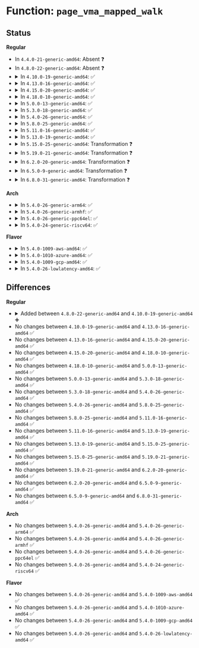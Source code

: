 # Function: <code>page_vma_mapped_walk</code>

## Status
<b>Regular</b>
<ul>
<li>
In <code>4.4.0-21-generic-amd64</code>: Absent ❓
</li>
<li>
In <code>4.8.0-22-generic-amd64</code>: Absent ❓
</li>
<li>
<details>
<summary>In <code>4.10.0-19-generic-amd64</code>: ✅</summary>

```c
bool page_vma_mapped_walk(struct page_vma_mapped_walk * pvmw)
```

```json
{
  "name": "page_vma_mapped_walk",
  "collision_type": "Unique Global",
  "inline_type": "No",
  "funcs": [
    {
      "addr": 18446744071580904704,
      "name": "page_vma_mapped_walk",
      "external": true,
      "loc": "mm/page_vma_mapped.c:102",
      "file": "mm/page_vma_mapped.c",
      "inline": "seen, unknown",
      "caller_inline": [],
      "caller_func": [
        "mm/ksm.c:try_to_merge_one_page"
      ]
    }
  ],
  "symbols": [
    {
      "addr": 18446744071580904704,
      "name": "page_vma_mapped_walk",
      "section": ".text",
      "bind": "STB_GLOBAL",
      "size": 1419
    }
  ]
}
```
</details>
</li>
<li>
<details>
<summary>In <code>4.13.0-16-generic-amd64</code>: ✅</summary>

```c
bool page_vma_mapped_walk(struct page_vma_mapped_walk * pvmw)
```

```json
{
  "name": "page_vma_mapped_walk",
  "collision_type": "Unique Global",
  "inline_type": "No",
  "funcs": [
    {
      "addr": 18446744071580949488,
      "name": "page_vma_mapped_walk",
      "external": true,
      "loc": "mm/page_vma_mapped.c:102",
      "file": "mm/page_vma_mapped.c",
      "inline": "seen, unknown",
      "caller_inline": [],
      "caller_func": [
        "kernel/events/uprobes.c:uprobe_write_opcode",
        "mm/page_vma_mapped.c:page_mapped_in_vma",
        "mm/rmap.c:try_to_unmap_one",
        "mm/rmap.c:try_to_unmap_one",
        "mm/rmap.c:page_mkclean_one",
        "mm/rmap.c:page_mkclean_one",
        "mm/rmap.c:page_referenced_one",
        "mm/ksm.c:try_to_merge_one_page",
        "mm/migrate.c:remove_migration_pte",
        "mm/migrate.c:remove_migration_pte",
        "mm/page_idle.c:page_idle_clear_pte_refs_one"
      ]
    }
  ],
  "symbols": [
    {
      "addr": 18446744071580949488,
      "name": "page_vma_mapped_walk",
      "section": ".text",
      "bind": "STB_GLOBAL",
      "size": 1421
    }
  ]
}
```
</details>
</li>
<li>
<details>
<summary>In <code>4.15.0-20-generic-amd64</code>: ✅</summary>

```c
bool page_vma_mapped_walk(struct page_vma_mapped_walk * pvmw)
```

```json
{
  "name": "page_vma_mapped_walk",
  "collision_type": "Unique Global",
  "inline_type": "No",
  "funcs": [
    {
      "addr": 18446744071581050400,
      "name": "page_vma_mapped_walk",
      "external": true,
      "loc": "mm/page_vma_mapped.c:116",
      "file": "mm/page_vma_mapped.c",
      "inline": "seen, unknown",
      "caller_inline": [],
      "caller_func": [
        "kernel/events/uprobes.c:uprobe_write_opcode",
        "mm/page_vma_mapped.c:page_mapped_in_vma",
        "mm/rmap.c:try_to_unmap_one",
        "mm/rmap.c:try_to_unmap_one",
        "mm/rmap.c:page_mkclean_one",
        "mm/rmap.c:page_mkclean_one",
        "mm/rmap.c:page_referenced_one",
        "mm/ksm.c:try_to_merge_one_page",
        "mm/migrate.c:remove_migration_pte",
        "mm/migrate.c:remove_migration_pte",
        "mm/page_idle.c:page_idle_clear_pte_refs_one"
      ]
    }
  ],
  "symbols": [
    {
      "addr": 18446744071581050400,
      "name": "page_vma_mapped_walk",
      "section": ".text",
      "bind": "STB_GLOBAL",
      "size": 1887
    }
  ]
}
```
</details>
</li>
<li>
<details>
<summary>In <code>4.18.0-10-generic-amd64</code>: ✅</summary>

```c
bool page_vma_mapped_walk(struct page_vma_mapped_walk * pvmw)
```

```json
{
  "name": "page_vma_mapped_walk",
  "collision_type": "Unique Global",
  "inline_type": "No",
  "funcs": [
    {
      "addr": 18446744071581189264,
      "name": "page_vma_mapped_walk",
      "external": true,
      "loc": "mm/page_vma_mapped.c:116",
      "file": "mm/page_vma_mapped.c",
      "inline": "seen, unknown",
      "caller_inline": [],
      "caller_func": [
        "kernel/events/uprobes.c:uprobe_write_opcode",
        "mm/page_vma_mapped.c:page_mapped_in_vma",
        "mm/rmap.c:try_to_unmap_one",
        "mm/rmap.c:try_to_unmap_one",
        "mm/rmap.c:page_mkclean_one",
        "mm/rmap.c:page_mkclean_one",
        "mm/rmap.c:page_referenced_one",
        "mm/ksm.c:try_to_merge_one_page",
        "mm/migrate.c:remove_migration_pte",
        "mm/migrate.c:remove_migration_pte",
        "mm/page_idle.c:page_idle_clear_pte_refs_one",
        "mm/page_idle.c:page_idle_clear_pte_refs_one"
      ]
    }
  ],
  "symbols": [
    {
      "addr": 18446744071581189264,
      "name": "page_vma_mapped_walk",
      "section": ".text",
      "bind": "STB_GLOBAL",
      "size": 1853
    }
  ]
}
```
</details>
</li>
<li>
<details>
<summary>In <code>5.0.0-13-generic-amd64</code>: ✅</summary>

```c
bool page_vma_mapped_walk(struct page_vma_mapped_walk * pvmw)
```

```json
{
  "name": "page_vma_mapped_walk",
  "collision_type": "Unique Global",
  "inline_type": "No",
  "funcs": [
    {
      "addr": 18446744071581272240,
      "name": "page_vma_mapped_walk",
      "external": true,
      "loc": "mm/page_vma_mapped.c:138",
      "file": "mm/page_vma_mapped.c",
      "inline": "seen, unknown",
      "caller_inline": [],
      "caller_func": [
        "kernel/events/uprobes.c:__replace_page",
        "mm/page_vma_mapped.c:page_mapped_in_vma",
        "mm/rmap.c:try_to_unmap_one",
        "mm/rmap.c:try_to_unmap_one",
        "mm/rmap.c:page_mkclean_one",
        "mm/rmap.c:page_mkclean_one",
        "mm/rmap.c:page_referenced_one",
        "mm/ksm.c:try_to_merge_one_page",
        "mm/migrate.c:remove_migration_pte",
        "mm/migrate.c:remove_migration_pte",
        "mm/page_idle.c:page_idle_clear_pte_refs_one",
        "mm/page_idle.c:page_idle_clear_pte_refs_one"
      ]
    }
  ],
  "symbols": [
    {
      "addr": 18446744071581272240,
      "name": "page_vma_mapped_walk",
      "section": ".text",
      "bind": "STB_GLOBAL",
      "size": 2024
    }
  ]
}
```
</details>
</li>
<li>
<details>
<summary>In <code>5.3.0-18-generic-amd64</code>: ✅</summary>

```c
bool page_vma_mapped_walk(struct page_vma_mapped_walk * pvmw)
```

```json
{
  "name": "page_vma_mapped_walk",
  "collision_type": "Unique Global",
  "inline_type": "No",
  "funcs": [
    {
      "addr": 18446744071581346704,
      "name": "page_vma_mapped_walk",
      "external": true,
      "loc": "mm/page_vma_mapped.c:138",
      "file": "mm/page_vma_mapped.c",
      "inline": "seen, unknown",
      "caller_inline": [],
      "caller_func": [
        "kernel/events/uprobes.c:__replace_page",
        "mm/page_vma_mapped.c:page_mapped_in_vma",
        "mm/rmap.c:try_to_unmap_one",
        "mm/rmap.c:try_to_unmap_one",
        "mm/rmap.c:page_mkclean_one",
        "mm/rmap.c:page_mkclean_one",
        "mm/rmap.c:page_referenced_one",
        "mm/migrate.c:remove_migration_pte",
        "mm/migrate.c:remove_migration_pte",
        "mm/page_idle.c:page_idle_clear_pte_refs_one",
        "mm/page_idle.c:page_idle_clear_pte_refs_one"
      ]
    }
  ],
  "symbols": [
    {
      "addr": 18446744071581346704,
      "name": "page_vma_mapped_walk",
      "section": ".text",
      "bind": "STB_GLOBAL",
      "size": 2029
    }
  ]
}
```
</details>
</li>
<li>
<details>
<summary>In <code>5.4.0-26-generic-amd64</code>: ✅</summary>

```c
bool page_vma_mapped_walk(struct page_vma_mapped_walk * pvmw)
```

```json
{
  "name": "page_vma_mapped_walk",
  "collision_type": "Unique Global",
  "inline_type": "No",
  "funcs": [
    {
      "addr": 18446744071581406016,
      "name": "page_vma_mapped_walk",
      "external": true,
      "loc": "mm/page_vma_mapped.c:138",
      "file": "mm/page_vma_mapped.c",
      "inline": "seen, unknown",
      "caller_inline": [],
      "caller_func": [
        "kernel/events/uprobes.c:__replace_page",
        "mm/page_vma_mapped.c:page_mapped_in_vma",
        "mm/rmap.c:try_to_unmap_one",
        "mm/rmap.c:try_to_unmap_one",
        "mm/rmap.c:page_mkclean_one",
        "mm/rmap.c:page_mkclean_one",
        "mm/rmap.c:page_referenced_one",
        "mm/migrate.c:remove_migration_pte",
        "mm/migrate.c:remove_migration_pte",
        "mm/page_idle.c:page_idle_clear_pte_refs_one",
        "mm/page_idle.c:page_idle_clear_pte_refs_one"
      ]
    }
  ],
  "symbols": [
    {
      "addr": 18446744071581406016,
      "name": "page_vma_mapped_walk",
      "section": ".text",
      "bind": "STB_GLOBAL",
      "size": 2029
    }
  ]
}
```
</details>
</li>
<li>
<details>
<summary>In <code>5.8.0-25-generic-amd64</code>: ✅</summary>

```c
bool page_vma_mapped_walk(struct page_vma_mapped_walk * pvmw)
```

```json
{
  "name": "page_vma_mapped_walk",
  "collision_type": "Unique Global",
  "inline_type": "No",
  "funcs": [
    {
      "addr": 18446744071581604496,
      "name": "page_vma_mapped_walk",
      "external": true,
      "loc": "mm/page_vma_mapped.c:142",
      "file": "mm/page_vma_mapped.c",
      "inline": "seen, unknown",
      "caller_inline": [],
      "caller_func": [
        "kernel/events/uprobes.c:__replace_page",
        "mm/page_vma_mapped.c:page_mapped_in_vma",
        "mm/rmap.c:try_to_unmap_one",
        "mm/rmap.c:try_to_unmap_one",
        "mm/rmap.c:page_mkclean_one",
        "mm/rmap.c:page_mkclean_one",
        "mm/rmap.c:page_referenced_one",
        "mm/ksm.c:write_protect_page",
        "mm/migrate.c:remove_migration_pte",
        "mm/migrate.c:remove_migration_pte",
        "mm/page_idle.c:page_idle_clear_pte_refs_one",
        "mm/page_idle.c:page_idle_clear_pte_refs_one"
      ]
    }
  ],
  "symbols": [
    {
      "addr": 18446744071581604496,
      "name": "page_vma_mapped_walk",
      "section": ".text",
      "bind": "STB_GLOBAL",
      "size": 1729
    }
  ]
}
```
</details>
</li>
<li>
<details>
<summary>In <code>5.11.0-16-generic-amd64</code>: ✅</summary>

```c
bool page_vma_mapped_walk(struct page_vma_mapped_walk * pvmw)
```

```json
{
  "name": "page_vma_mapped_walk",
  "collision_type": "Unique Global",
  "inline_type": "No",
  "funcs": [
    {
      "addr": 18446744071581651776,
      "name": "page_vma_mapped_walk",
      "external": true,
      "loc": "mm/page_vma_mapped.c:143",
      "file": "mm/page_vma_mapped.c",
      "inline": "seen, unknown",
      "caller_inline": [],
      "caller_func": [
        "kernel/events/uprobes.c:__replace_page",
        "mm/page_vma_mapped.c:page_mapped_in_vma",
        "mm/rmap.c:try_to_unmap_one",
        "mm/rmap.c:try_to_unmap_one",
        "mm/rmap.c:page_mkclean_one",
        "mm/rmap.c:page_mkclean_one",
        "mm/rmap.c:page_referenced_one",
        "mm/ksm.c:write_protect_page",
        "mm/migrate.c:remove_migration_pte",
        "mm/migrate.c:remove_migration_pte",
        "mm/page_idle.c:page_idle_clear_pte_refs_one",
        "mm/page_idle.c:page_idle_clear_pte_refs_one"
      ]
    }
  ],
  "symbols": [
    {
      "addr": 18446744071581651776,
      "name": "page_vma_mapped_walk",
      "section": ".text",
      "bind": "STB_GLOBAL",
      "size": 1862
    }
  ]
}
```
</details>
</li>
<li>
<details>
<summary>In <code>5.13.0-19-generic-amd64</code>: ✅</summary>

```c
bool page_vma_mapped_walk(struct page_vma_mapped_walk * pvmw)
```

```json
{
  "name": "page_vma_mapped_walk",
  "collision_type": "Unique Global",
  "inline_type": "No",
  "funcs": [
    {
      "addr": 18446744071581672640,
      "name": "page_vma_mapped_walk",
      "external": true,
      "loc": "mm/page_vma_mapped.c:150",
      "file": "mm/page_vma_mapped.c",
      "inline": "seen, unknown",
      "caller_inline": [],
      "caller_func": [
        "kernel/events/uprobes.c:__replace_page",
        "mm/page_vma_mapped.c:page_mapped_in_vma",
        "mm/rmap.c:try_to_unmap_one",
        "mm/rmap.c:try_to_unmap_one",
        "mm/rmap.c:page_mkclean_one",
        "mm/rmap.c:page_mkclean_one",
        "mm/rmap.c:page_referenced_one",
        "mm/ksm.c:write_protect_page",
        "mm/migrate.c:remove_migration_pte",
        "mm/migrate.c:remove_migration_pte",
        "mm/page_idle.c:page_idle_clear_pte_refs_one",
        "mm/page_idle.c:page_idle_clear_pte_refs_one"
      ]
    }
  ],
  "symbols": [
    {
      "addr": 18446744071581672640,
      "name": "page_vma_mapped_walk",
      "section": ".text",
      "bind": "STB_GLOBAL",
      "size": 2676
    }
  ]
}
```
</details>
</li>
<li>
<details>
<summary>In <code>5.15.0-25-generic-amd64</code>: Transformation ❓</summary>

```c
bool page_vma_mapped_walk(struct page_vma_mapped_walk * pvmw)
```

```json
{
  "name": "page_vma_mapped_walk",
  "collision_type": "Unique Global",
  "inline_type": "No",
  "funcs": [
    {
      "addr": 0,
      "name": "page_vma_mapped_walk",
      "external": true,
      "loc": "mm/page_vma_mapped.c:153",
      "file": "mm/page_vma_mapped.c",
      "inline": "seen, unknown",
      "caller_inline": [],
      "caller_func": [
        "kernel/events/uprobes.c:__replace_page",
        "mm/page_vma_mapped.c:page_mapped_in_vma",
        "mm/rmap.c:page_make_device_exclusive_one",
        "mm/rmap.c:page_mlock_one",
        "mm/rmap.c:try_to_migrate_one",
        "mm/rmap.c:try_to_migrate_one",
        "mm/rmap.c:try_to_unmap_one",
        "mm/rmap.c:try_to_unmap_one",
        "mm/rmap.c:page_mkclean_one",
        "mm/rmap.c:page_mkclean_one",
        "mm/rmap.c:page_referenced_one",
        "mm/ksm.c:write_protect_page",
        "mm/migrate.c:remove_migration_pte",
        "mm/migrate.c:remove_migration_pte",
        "mm/page_idle.c:page_idle_clear_pte_refs_one",
        "mm/page_idle.c:page_idle_clear_pte_refs_one"
      ]
    }
  ],
  "symbols": [
    {
      "addr": 18446744071592200979,
      "name": "page_vma_mapped_walk.cold",
      "section": ".text",
      "bind": "STB_LOCAL",
      "size": 148
    },
    {
      "addr": 18446744071581941936,
      "name": "page_vma_mapped_walk",
      "section": ".text",
      "bind": "STB_GLOBAL",
      "size": 2586
    }
  ]
}
```
</details>
</li>
<li>
<details>
<summary>In <code>5.19.0-21-generic-amd64</code>: Transformation ❓</summary>

```c
bool page_vma_mapped_walk(struct page_vma_mapped_walk * pvmw)
```

```json
{
  "name": "page_vma_mapped_walk",
  "collision_type": "Unique Global",
  "inline_type": "No",
  "funcs": [
    {
      "addr": 0,
      "name": "page_vma_mapped_walk",
      "external": true,
      "loc": "mm/page_vma_mapped.c:151",
      "file": "mm/page_vma_mapped.c",
      "inline": "seen, unknown",
      "caller_inline": [],
      "caller_func": [
        "kernel/events/uprobes.c:__replace_page",
        "mm/page_vma_mapped.c:page_mapped_in_vma",
        "mm/rmap.c:page_make_device_exclusive_one",
        "mm/rmap.c:try_to_migrate_one",
        "mm/rmap.c:try_to_unmap_one",
        "mm/rmap.c:folio_referenced_one",
        "mm/ksm.c:write_protect_page",
        "mm/migrate.c:remove_migration_pte",
        "mm/migrate.c:remove_migration_pte",
        "mm/page_idle.c:page_idle_clear_pte_refs_one",
        "mm/page_idle.c:page_idle_clear_pte_refs_one"
      ]
    }
  ],
  "symbols": [
    {
      "addr": 18446744071593977705,
      "name": "page_vma_mapped_walk.cold",
      "section": ".text",
      "bind": "STB_LOCAL",
      "size": 121
    },
    {
      "addr": 18446744071582351568,
      "name": "page_vma_mapped_walk",
      "section": ".text",
      "bind": "STB_GLOBAL",
      "size": 2369
    }
  ]
}
```
</details>
</li>
<li>
<details>
<summary>In <code>6.2.0-20-generic-amd64</code>: Transformation ❓</summary>

```c
bool page_vma_mapped_walk(struct page_vma_mapped_walk * pvmw)
```

```json
{
  "name": "page_vma_mapped_walk",
  "collision_type": "Unique Global",
  "inline_type": "No",
  "funcs": [
    {
      "addr": 0,
      "name": "page_vma_mapped_walk",
      "external": true,
      "loc": "mm/page_vma_mapped.c:151",
      "file": "mm/page_vma_mapped.c",
      "inline": "seen, unknown",
      "caller_inline": [],
      "caller_func": [
        "kernel/events/uprobes.c:__replace_page",
        "mm/page_vma_mapped.c:page_mapped_in_vma",
        "mm/rmap.c:page_make_device_exclusive_one",
        "mm/rmap.c:try_to_migrate_one",
        "mm/rmap.c:try_to_unmap_one",
        "mm/rmap.c:folio_referenced_one",
        "mm/ksm.c:write_protect_page",
        "mm/migrate.c:remove_migration_pte",
        "mm/migrate.c:remove_migration_pte",
        "mm/page_idle.c:page_idle_clear_pte_refs_one",
        "mm/page_idle.c:page_idle_clear_pte_refs_one"
      ]
    }
  ],
  "symbols": [
    {
      "addr": 18446744071596033641,
      "name": "page_vma_mapped_walk.cold",
      "section": ".text",
      "bind": "STB_LOCAL",
      "size": 132
    },
    {
      "addr": 18446744071582852928,
      "name": "page_vma_mapped_walk",
      "section": ".text",
      "bind": "STB_GLOBAL",
      "size": 2549
    }
  ]
}
```
</details>
</li>
<li>
<details>
<summary>In <code>6.5.0-9-generic-amd64</code>: Transformation ❓</summary>

```c
bool page_vma_mapped_walk(struct page_vma_mapped_walk * pvmw)
```

```json
{
  "name": "page_vma_mapped_walk",
  "collision_type": "Unique Global",
  "inline_type": "No",
  "funcs": [
    {
      "addr": 0,
      "name": "page_vma_mapped_walk",
      "external": true,
      "loc": "mm/page_vma_mapped.c:171",
      "file": "mm/page_vma_mapped.c",
      "inline": "seen, unknown",
      "caller_inline": [],
      "caller_func": [
        "kernel/events/uprobes.c:__replace_page",
        "mm/page_vma_mapped.c:page_mapped_in_vma",
        "mm/rmap.c:page_make_device_exclusive_one",
        "mm/rmap.c:try_to_migrate_one",
        "mm/rmap.c:try_to_unmap_one",
        "mm/rmap.c:folio_referenced_one",
        "mm/ksm.c:write_protect_page",
        "mm/migrate.c:remove_migration_pte",
        "mm/migrate.c:remove_migration_pte",
        "mm/page_idle.c:page_idle_clear_pte_refs_one",
        "mm/page_idle.c:page_idle_clear_pte_refs_one"
      ]
    }
  ],
  "symbols": [
    {
      "addr": 18446744071596555687,
      "name": "page_vma_mapped_walk.cold",
      "section": ".text",
      "bind": "STB_LOCAL",
      "size": 132
    },
    {
      "addr": 18446744071583069488,
      "name": "page_vma_mapped_walk",
      "section": ".text",
      "bind": "STB_GLOBAL",
      "size": 1930
    }
  ]
}
```
</details>
</li>
<li>
<details>
<summary>In <code>6.8.0-31-generic-amd64</code>: Transformation ❓</summary>

```c
bool page_vma_mapped_walk(struct page_vma_mapped_walk * pvmw)
```

```json
{
  "name": "page_vma_mapped_walk",
  "collision_type": "Unique Global",
  "inline_type": "No",
  "funcs": [
    {
      "addr": 0,
      "name": "page_vma_mapped_walk",
      "external": true,
      "loc": "mm/page_vma_mapped.c:173",
      "file": "mm/page_vma_mapped.c",
      "inline": "seen, unknown",
      "caller_inline": [],
      "caller_func": [
        "kernel/events/uprobes.c:__replace_page",
        "mm/page_vma_mapped.c:page_mapped_in_vma",
        "mm/rmap.c:page_make_device_exclusive_one",
        "mm/rmap.c:try_to_migrate_one",
        "mm/rmap.c:try_to_unmap_one",
        "mm/rmap.c:folio_referenced_one",
        "mm/ksm.c:write_protect_page",
        "mm/migrate.c:remove_migration_pte",
        "mm/migrate.c:remove_migration_pte",
        "mm/page_idle.c:page_idle_clear_pte_refs_one",
        "mm/page_idle.c:page_idle_clear_pte_refs_one"
      ]
    }
  ],
  "symbols": [
    {
      "addr": 18446744071597459792,
      "name": "page_vma_mapped_walk.cold",
      "section": ".text",
      "bind": "STB_LOCAL",
      "size": 171
    },
    {
      "addr": 18446744071583251360,
      "name": "page_vma_mapped_walk",
      "section": ".text",
      "bind": "STB_GLOBAL",
      "size": 2031
    }
  ]
}
```
</details>
</li>
</ul>
<b>Arch</b>
<ul>
<li>
<details>
<summary>In <code>5.4.0-26-generic-arm64</code>: ✅</summary>

```c
bool page_vma_mapped_walk(struct page_vma_mapped_walk * pvmw)
```

```json
{
  "name": "page_vma_mapped_walk",
  "collision_type": "Unique Global",
  "inline_type": "No",
  "funcs": [
    {
      "addr": 18446603336492806400,
      "name": "page_vma_mapped_walk",
      "external": true,
      "loc": "mm/page_vma_mapped.c:138",
      "file": "mm/page_vma_mapped.c",
      "inline": "seen, unknown",
      "caller_inline": [],
      "caller_func": [
        "kernel/events/uprobes.c:__replace_page",
        "mm/page_vma_mapped.c:page_mapped_in_vma",
        "mm/rmap.c:try_to_unmap_one",
        "mm/rmap.c:try_to_unmap_one",
        "mm/rmap.c:page_mkclean_one",
        "mm/rmap.c:page_mkclean_one",
        "mm/rmap.c:page_referenced_one",
        "mm/rmap.c:page_referenced_one",
        "mm/migrate.c:remove_migration_pte",
        "mm/migrate.c:remove_migration_pte",
        "mm/page_idle.c:page_idle_clear_pte_refs_one",
        "mm/page_idle.c:page_idle_clear_pte_refs_one"
      ]
    }
  ],
  "symbols": [
    {
      "addr": 18446603336492806400,
      "name": "page_vma_mapped_walk",
      "section": ".text",
      "bind": "STB_GLOBAL",
      "size": 1344
    }
  ]
}
```
</details>
</li>
<li>
<details>
<summary>In <code>5.4.0-26-generic-armhf</code>: ✅</summary>

```c
bool page_vma_mapped_walk(struct page_vma_mapped_walk * pvmw)
```

```json
{
  "name": "page_vma_mapped_walk",
  "collision_type": "Unique Global",
  "inline_type": "No",
  "funcs": [
    {
      "addr": 3226619028,
      "name": "page_vma_mapped_walk",
      "external": true,
      "loc": "mm/page_vma_mapped.c:138",
      "file": "mm/page_vma_mapped.c",
      "inline": "seen, unknown",
      "caller_inline": [],
      "caller_func": [
        "kernel/events/uprobes.c:__replace_page",
        "mm/page_vma_mapped.c:page_mapped_in_vma",
        "mm/rmap.c:try_to_unmap_one",
        "mm/rmap.c:try_to_unmap_one",
        "mm/rmap.c:page_mkclean_one",
        "mm/rmap.c:page_mkclean_one",
        "mm/rmap.c:page_referenced_one",
        "mm/ksm.c:write_protect_page",
        "mm/migrate.c:remove_migration_pte",
        "mm/page_idle.c:page_idle_clear_pte_refs_one",
        "mm/page_idle.c:page_idle_clear_pte_refs_one"
      ]
    }
  ],
  "symbols": [
    {
      "addr": 3226619028,
      "name": "page_vma_mapped_walk",
      "section": ".text",
      "bind": "STB_GLOBAL",
      "size": 504
    }
  ]
}
```
</details>
</li>
<li>
<details>
<summary>In <code>5.4.0-26-generic-ppc64el</code>: ✅</summary>

```c
bool page_vma_mapped_walk(struct page_vma_mapped_walk * pvmw)
```

```json
{
  "name": "page_vma_mapped_walk",
  "collision_type": "Unique Global",
  "inline_type": "No",
  "funcs": [
    {
      "addr": 13835058055286182992,
      "name": "page_vma_mapped_walk",
      "external": true,
      "loc": "mm/page_vma_mapped.c:138",
      "file": "mm/page_vma_mapped.c",
      "inline": "seen, unknown",
      "caller_inline": [],
      "caller_func": [
        "kernel/events/uprobes.c:__replace_page",
        "mm/page_vma_mapped.c:page_mapped_in_vma",
        "mm/page_vma_mapped.c:page_mapped_in_vma",
        "mm/rmap.c:try_to_unmap_one",
        "mm/rmap.c:try_to_unmap_one",
        "mm/rmap.c:page_mkclean_one",
        "mm/rmap.c:page_mkclean_one",
        "mm/rmap.c:page_referenced_one",
        "mm/migrate.c:remove_migration_pte",
        "mm/page_idle.c:page_idle_clear_pte_refs_one",
        "mm/page_idle.c:page_idle_clear_pte_refs_one"
      ]
    }
  ],
  "symbols": [
    {
      "addr": 13835058055286182992,
      "name": "page_vma_mapped_walk",
      "section": ".text",
      "bind": "STB_GLOBAL",
      "size": 3320
    }
  ]
}
```
</details>
</li>
<li>
<details>
<summary>In <code>5.4.0-24-generic-riscv64</code>: ✅</summary>

```c
bool page_vma_mapped_walk(struct page_vma_mapped_walk * pvmw)
```

```json
{
  "name": "page_vma_mapped_walk",
  "collision_type": "Unique Global",
  "inline_type": "No",
  "funcs": [
    {
      "addr": 18446743936272770642,
      "name": "page_vma_mapped_walk",
      "external": true,
      "loc": "mm/page_vma_mapped.c:138",
      "file": "mm/page_vma_mapped.c",
      "inline": "seen, unknown",
      "caller_inline": [],
      "caller_func": [
        "mm/page_vma_mapped.c:page_mapped_in_vma",
        "mm/page_vma_mapped.c:page_mapped_in_vma",
        "mm/rmap.c:try_to_unmap_one",
        "mm/rmap.c:try_to_unmap_one",
        "mm/rmap.c:page_mkclean_one",
        "mm/rmap.c:page_mkclean_one",
        "mm/rmap.c:page_referenced_one",
        "mm/rmap.c:page_referenced_one",
        "mm/migrate.c:remove_migration_pte",
        "mm/page_idle.c:page_idle_clear_pte_refs_one",
        "mm/page_idle.c:page_idle_clear_pte_refs_one"
      ]
    }
  ],
  "symbols": [
    {
      "addr": 18446743936272770642,
      "name": "page_vma_mapped_walk",
      "section": ".text",
      "bind": "STB_GLOBAL",
      "size": 460
    }
  ]
}
```
</details>
</li>
</ul>
<b>Flavor</b>
<ul>
<li>
<details>
<summary>In <code>5.4.0-1009-aws-amd64</code>: ✅</summary>

```c
bool page_vma_mapped_walk(struct page_vma_mapped_walk * pvmw)
```

```json
{
  "name": "page_vma_mapped_walk",
  "collision_type": "Unique Global",
  "inline_type": "No",
  "funcs": [
    {
      "addr": 18446744071581374864,
      "name": "page_vma_mapped_walk",
      "external": true,
      "loc": "mm/page_vma_mapped.c:138",
      "file": "mm/page_vma_mapped.c",
      "inline": "seen, unknown",
      "caller_inline": [],
      "caller_func": [
        "kernel/events/uprobes.c:__replace_page",
        "mm/page_vma_mapped.c:page_mapped_in_vma",
        "mm/rmap.c:try_to_unmap_one",
        "mm/rmap.c:try_to_unmap_one",
        "mm/rmap.c:page_mkclean_one",
        "mm/rmap.c:page_mkclean_one",
        "mm/rmap.c:page_referenced_one",
        "mm/migrate.c:remove_migration_pte",
        "mm/migrate.c:remove_migration_pte",
        "mm/page_idle.c:page_idle_clear_pte_refs_one",
        "mm/page_idle.c:page_idle_clear_pte_refs_one"
      ]
    }
  ],
  "symbols": [
    {
      "addr": 18446744071581374864,
      "name": "page_vma_mapped_walk",
      "section": ".text",
      "bind": "STB_GLOBAL",
      "size": 2029
    }
  ]
}
```
</details>
</li>
<li>
<details>
<summary>In <code>5.4.0-1010-azure-amd64</code>: ✅</summary>

```c
bool page_vma_mapped_walk(struct page_vma_mapped_walk * pvmw)
```

```json
{
  "name": "page_vma_mapped_walk",
  "collision_type": "Unique Global",
  "inline_type": "No",
  "funcs": [
    {
      "addr": 18446744071581318240,
      "name": "page_vma_mapped_walk",
      "external": true,
      "loc": "mm/page_vma_mapped.c:138",
      "file": "mm/page_vma_mapped.c",
      "inline": "seen, unknown",
      "caller_inline": [],
      "caller_func": [
        "kernel/events/uprobes.c:__replace_page",
        "mm/page_vma_mapped.c:page_mapped_in_vma",
        "mm/rmap.c:try_to_unmap_one",
        "mm/rmap.c:try_to_unmap_one",
        "mm/rmap.c:page_mkclean_one",
        "mm/rmap.c:page_mkclean_one",
        "mm/rmap.c:page_referenced_one",
        "mm/migrate.c:remove_migration_pte",
        "mm/migrate.c:remove_migration_pte",
        "mm/page_idle.c:page_idle_clear_pte_refs_one",
        "mm/page_idle.c:page_idle_clear_pte_refs_one"
      ]
    }
  ],
  "symbols": [
    {
      "addr": 18446744071581318240,
      "name": "page_vma_mapped_walk",
      "section": ".text",
      "bind": "STB_GLOBAL",
      "size": 1795
    }
  ]
}
```
</details>
</li>
<li>
<details>
<summary>In <code>5.4.0-1009-gcp-amd64</code>: ✅</summary>

```c
bool page_vma_mapped_walk(struct page_vma_mapped_walk * pvmw)
```

```json
{
  "name": "page_vma_mapped_walk",
  "collision_type": "Unique Global",
  "inline_type": "No",
  "funcs": [
    {
      "addr": 18446744071581366064,
      "name": "page_vma_mapped_walk",
      "external": true,
      "loc": "mm/page_vma_mapped.c:138",
      "file": "mm/page_vma_mapped.c",
      "inline": "seen, unknown",
      "caller_inline": [],
      "caller_func": [
        "kernel/events/uprobes.c:__replace_page",
        "mm/page_vma_mapped.c:page_mapped_in_vma",
        "mm/rmap.c:try_to_unmap_one",
        "mm/rmap.c:try_to_unmap_one",
        "mm/rmap.c:page_mkclean_one",
        "mm/rmap.c:page_mkclean_one",
        "mm/rmap.c:page_referenced_one",
        "mm/migrate.c:remove_migration_pte",
        "mm/migrate.c:remove_migration_pte",
        "mm/page_idle.c:page_idle_clear_pte_refs_one",
        "mm/page_idle.c:page_idle_clear_pte_refs_one"
      ]
    }
  ],
  "symbols": [
    {
      "addr": 18446744071581366064,
      "name": "page_vma_mapped_walk",
      "section": ".text",
      "bind": "STB_GLOBAL",
      "size": 2029
    }
  ]
}
```
</details>
</li>
<li>
<details>
<summary>In <code>5.4.0-26-lowlatency-amd64</code>: ✅</summary>

```c
bool page_vma_mapped_walk(struct page_vma_mapped_walk * pvmw)
```

```json
{
  "name": "page_vma_mapped_walk",
  "collision_type": "Unique Global",
  "inline_type": "No",
  "funcs": [
    {
      "addr": 18446744071581429952,
      "name": "page_vma_mapped_walk",
      "external": true,
      "loc": "mm/page_vma_mapped.c:138",
      "file": "mm/page_vma_mapped.c",
      "inline": "seen, unknown",
      "caller_inline": [],
      "caller_func": [
        "kernel/events/uprobes.c:__replace_page",
        "mm/page_vma_mapped.c:page_mapped_in_vma",
        "mm/rmap.c:try_to_unmap_one",
        "mm/rmap.c:try_to_unmap_one",
        "mm/rmap.c:page_mkclean_one",
        "mm/rmap.c:page_mkclean_one",
        "mm/rmap.c:page_referenced_one",
        "mm/migrate.c:remove_migration_pte",
        "mm/migrate.c:remove_migration_pte",
        "mm/page_idle.c:page_idle_clear_pte_refs_one",
        "mm/page_idle.c:page_idle_clear_pte_refs_one"
      ]
    }
  ],
  "symbols": [
    {
      "addr": 18446744071581429952,
      "name": "page_vma_mapped_walk",
      "section": ".text",
      "bind": "STB_GLOBAL",
      "size": 2012
    }
  ]
}
```
</details>
</li>
</ul>

## Differences
<b>Regular</b>
<ul>
<li>
<details>
<summary>Added between <code>4.8.0-22-generic-amd64</code> and <code>4.10.0-19-generic-amd64</code> ➕</summary>

```c
bool page_vma_mapped_walk(struct page_vma_mapped_walk * pvmw)
```
</details>
</li>
<li>
No changes between <code>4.10.0-19-generic-amd64</code> and <code>4.13.0-16-generic-amd64</code> ✅
</li>
<li>
No changes between <code>4.13.0-16-generic-amd64</code> and <code>4.15.0-20-generic-amd64</code> ✅
</li>
<li>
No changes between <code>4.15.0-20-generic-amd64</code> and <code>4.18.0-10-generic-amd64</code> ✅
</li>
<li>
No changes between <code>4.18.0-10-generic-amd64</code> and <code>5.0.0-13-generic-amd64</code> ✅
</li>
<li>
No changes between <code>5.0.0-13-generic-amd64</code> and <code>5.3.0-18-generic-amd64</code> ✅
</li>
<li>
No changes between <code>5.3.0-18-generic-amd64</code> and <code>5.4.0-26-generic-amd64</code> ✅
</li>
<li>
No changes between <code>5.4.0-26-generic-amd64</code> and <code>5.8.0-25-generic-amd64</code> ✅
</li>
<li>
No changes between <code>5.8.0-25-generic-amd64</code> and <code>5.11.0-16-generic-amd64</code> ✅
</li>
<li>
No changes between <code>5.11.0-16-generic-amd64</code> and <code>5.13.0-19-generic-amd64</code> ✅
</li>
<li>
No changes between <code>5.13.0-19-generic-amd64</code> and <code>5.15.0-25-generic-amd64</code> ✅
</li>
<li>
No changes between <code>5.15.0-25-generic-amd64</code> and <code>5.19.0-21-generic-amd64</code> ✅
</li>
<li>
No changes between <code>5.19.0-21-generic-amd64</code> and <code>6.2.0-20-generic-amd64</code> ✅
</li>
<li>
No changes between <code>6.2.0-20-generic-amd64</code> and <code>6.5.0-9-generic-amd64</code> ✅
</li>
<li>
No changes between <code>6.5.0-9-generic-amd64</code> and <code>6.8.0-31-generic-amd64</code> ✅
</li>
</ul>
<b>Arch</b>
<ul>
<li>
No changes between <code>5.4.0-26-generic-amd64</code> and <code>5.4.0-26-generic-arm64</code> ✅
</li>
<li>
No changes between <code>5.4.0-26-generic-amd64</code> and <code>5.4.0-26-generic-armhf</code> ✅
</li>
<li>
No changes between <code>5.4.0-26-generic-amd64</code> and <code>5.4.0-26-generic-ppc64el</code> ✅
</li>
<li>
No changes between <code>5.4.0-26-generic-amd64</code> and <code>5.4.0-24-generic-riscv64</code> ✅
</li>
</ul>
<b>Flavor</b>
<ul>
<li>
No changes between <code>5.4.0-26-generic-amd64</code> and <code>5.4.0-1009-aws-amd64</code> ✅
</li>
<li>
No changes between <code>5.4.0-26-generic-amd64</code> and <code>5.4.0-1010-azure-amd64</code> ✅
</li>
<li>
No changes between <code>5.4.0-26-generic-amd64</code> and <code>5.4.0-1009-gcp-amd64</code> ✅
</li>
<li>
No changes between <code>5.4.0-26-generic-amd64</code> and <code>5.4.0-26-lowlatency-amd64</code> ✅
</li>
</ul>
